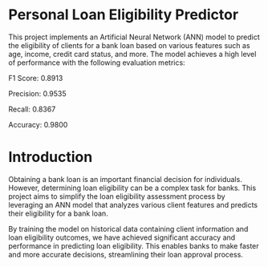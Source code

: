 # Personal Loan Eligibility Predictor
This project implements an Artificial Neural Network (ANN) model to predict the eligibility of clients for a bank loan based on various features such as age, income, credit card status, and more. The model achieves a high level of performance with the following evaluation metrics:

F1 Score: 0.8913 

Precision: 0.9535

Recall: 0.8367

Accuracy: 0.9800

# Introduction
Obtaining a bank loan is an important financial decision for individuals. However, determining loan eligibility can be a complex task for banks. This project aims to simplify the loan eligibility assessment process by leveraging an ANN model that analyzes various client features and predicts their eligibility for a bank loan.

By training the model on historical data containing client information and loan eligibility outcomes, we have achieved significant accuracy and performance in predicting loan eligibility. This enables banks to make faster and more accurate decisions, streamlining their loan approval process.

